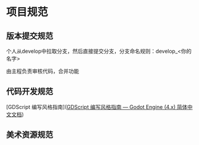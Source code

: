 # 项目规范

## 版本提交规范

个人从develop中拉取分支，然后直接提交分支，分支命名规则：develop_<你的名字>

由主程负责审核代码，合并功能



## 代码开发规范

[GDScript 编写风格指南]([GDScript 编写风格指南 — Godot Engine (4.x) 简体中文文档](https://docs.godotengine.org/zh-cn/4.x/tutorials/scripting/gdscript/gdscript_styleguide.html))



## 美术资源规范